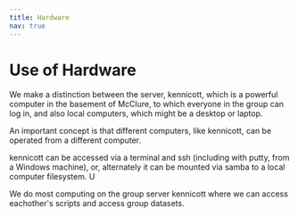 ```yaml
---
title: Hardware
nav: true
---
```


# Use of Hardware
We make a distinction between the server, kennicott, which is a powerful computer in the basement of McClure, to which everyone in the group can log in, and also local computers, which might be a desktop or laptop.

An important concept is that different computers, like kennicott, can be operated from a different computer.

kennicott can be accessed via a terminal and ssh (including with putty, from a Windows machine), or, alternately it can be mounted via samba to a local computer filesystem. U

We do most computing on the group server kennicott where we can access eachother's scripts and access group datasets.

